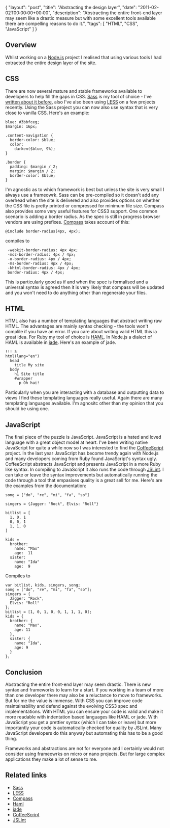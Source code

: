 {
  "layout": "post",
  "title": "Abstracting the design layer",
  "date": "2011-02-02T00:00:00+00:00",
  "description": "Abstracting the entire front-end layer may seem like a drastic measure but with some excellent tools available there are compelling reasons to do it.",
  "tags": [
    "HTML",
    "CSS",
    "JavaScript"
  ]
}

## Overview

Whilst working on a [Node.js][1] project I realised that using various tools I had extracted the entire design layer of the site. 

## CSS

There are now several mature and stable frameworks available to developers to help fill the gaps in CSS. [Sass][3] is my tool of choice - I've [written about it before][2], also I've also been using [LESS][4] on a few projects recently. Using the Sass project you can now also use syntax that is very close to vanilla CSS. Here's an example:

    blue: #3bbfceg;
    $margin: 16px;

    .content-navigation {
      border-color: $blue;
      color:
        darken($blue, 9%);
    }

    .border {
      padding: $margin / 2;
      margin: $margin / 2;
      border-color: $blue;
    }

I'm agnostic as to which framework is best but unless the site is very small I always use a frameowrk. Sass can be pre-compiled so it doesn't add any overhead when the site is delivered and also provides options on whether the CSS file is pretty printed or compressed for minimum file size. Compass also provides some very useful features for CSS3 support. One common scenario is adding a border radius. As the spec is still in progress browser vendors are using prefixes. [Compass][5] takes account of this:

    @include border-radius(4px, 4px);

compiles to 

     -webkit-border-radius: 4px 4px;
     -moz-border-radius: 4px / 4px;
     -o-border-radius: 4px / 4px;
     -ms-border-radius: 4px / 4px;
     -khtml-border-radius: 4px / 4px;
     border-radius: 4px / 4px; 

This is particularly good as if and when the spec is formalised and a universal syntax is agreed then it is very likely that compass will be updated and you won't need to do anything other than regenerate your files.

## HTML

HTML also has a number of templating languages that abstract writing raw HTML. The advantages are mainly syntax checking - the tools won't complile if you have an error. If you care about writing valid HTML this ia great idea. For Ruby my tool of choice is [HAML][6]. In Node.js a dialect of HAML is available in [jade][7]. Here's an example of jade.

    !!! 5
    html(lang="en")
      head
        title My site
      body
        h1 Site title
        #wrapper
          p Oh hai!

Particularly when you are interacting with a database and outputting data to views I find these templating languages really useful. Again there are many templating languages available. I'm agnositc other than my opinion that you should be using one. 

## JavaScript

The final piece of the puzzle is JavaScript. JavaScript is a hated and loved language with a great object model at heart. I've been writing native JavaScript for quite a while now so I was interested to find the [CoffeeScript][8] project. In the last year JavaScript has become trendy again with Node.js and many developers coming from Ruby found JavaScript's syntax ugly. CoffeeScript abstracts JavaScript and presents JavaScript in a more Ruby like syntax. In compiling to JavaScript it also runs the code through [JSLint][9]. I can take or leave the syntax improvements but automatically running the code through a tool that empasises quality is a great sell for me. Here's are the examples from the documentation:

    song = ["do", "re", "mi", "fa", "so"]

    singers = {Jagger: "Rock", Elvis: "Roll"}

    bitlist = [
      1, 0, 1
      0, 0, 1
      1, 1, 0
    ]

    kids =
      brother:
        name: "Max"
        age:  11
      sister:
        name: "Ida"
        age:  9

Compiles to

    var bitlist, kids, singers, song;
    song = ["do", "re", "mi", "fa", "so"];
    singers = {
      Jagger: "Rock",
      Elvis: "Roll"
    };
    bitlist = [1, 0, 1, 0, 0, 1, 1, 1, 0];
    kids = {
      brother: {
        name: "Max",
        age: 11
      },
      sister: {
        name: "Ida",
        age: 9
      }
    };

## Conclusion

Abstracting the entire front-end layer may seem drastic. There is new syntax and frameworks to learn for a start. If you working in a team of more than one developer there may also be a reluctance to move to frameworks. But for me the value is immense. With CSS you can improve code maintainability and defend against the evolving CSS3 spec and implementations. With HTML you can ensure your code is valid and make it more readable with indentation based languages like HAML or jade. With JavaScript you get a prettier syntax (which I can take or leave) but more importantly your code is automatically checked for quality by JSLint. Many JavaScript developers do this anyway but automating this has to be a good thing. 

Frameworks and abstractions are not for everyone and I certainly would not consider using frameowrks on micro or nano projects. But for large complex applications they make a lot of sense to me.

## Related links

* [Sass][3]
* [LESS][4]
* [Compass][5]
* [Haml][6]
* [jade][7]
* [CoffeeScript][8]
* [JSLint][9]

[1]: http://nodejs.org
[2]: http://shapeshed.com/sass-is-a-beautiful-thing/
[3]: http://sass-lang.com/ 
[4]: http://lesscss.org/
[5]: http://compass-style.org/
[6]: http://haml-lang.com/
[7]: http://jade-lang.com/
[8]: http://jashkenas.github.com/coffee-script/
[9]: http://www.jslint.com/
